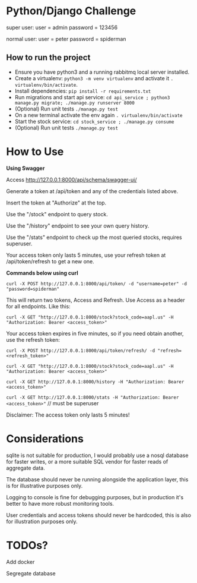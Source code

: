 # Python/Django Challenge

super user:
user = admin
password = 123456

normal user:
user = peter
password = spiderman

## How to run the project
* Ensure you have python3 and a running rabbitmq local server installed.
* Create a virtualenv: `python3 -m venv virtualenv` and activate it `. virtualenv/bin/activate`.
* Install dependencies: `pip install -r requirements.txt`
* Run migrations and start api service: `cd api_service ; python3 manage.py migrate; ./manage.py runserver 8000`
* (Optional) Run unit tests `./manage.py test`
* On a new terminal activate the env again `. virtualenv/bin/activate`
* Start the stock service: `cd stock_service ; ./manage.py consume`
* (Optional) Run unit tests `./manage.py test`


# How to Use

**Using Swagger**

Access http://127.0.0.1:8000/api/schema/swagger-ui/

Generate a token at /api/token and any of the credentials listed above.

Insert the token at "Authorize" at the top.

Use the "/stock" endpoint to query stock.

Use the "/history" endpoint to see your own query history.

Use the "/stats" endpoint to check up the most queried stocks, requires superuser.

Your access token only lasts 5 minutes, use your refresh token at /api/token/refresh to get a new one.

**Commands below using curl**

`curl -X POST http://127.0.0.1:8000/api/token/ -d "username=peter" -d "password=spiderman"`

This will return two tokens, Access and Refresh. Use Access as a header for all endpoints. Like this:

`curl -X GET "http://127.0.0.1:8000/stock?stock_code=aapl.us" -H "Authorization: Bearer <access_token>"`

Your access token expires in five minutes, so if you need obtain another, use the refresh token:

`curl -X POST http://127.0.0.1:8000/api/token/refresh/ -d "refresh=<refresh_token>"`

`curl -X GET "http://127.0.0.1:8000/stock?stock_code=aapl.us" -H "Authorization: Bearer <access_token>"`

`curl -X GET http://127.0.0.1:8000/history -H "Authorization: Bearer <access_token>"`

`curl -X GET http://127.0.0.1:8000/stats -H "Authorization: Bearer <access_token>"` // must be superuser

Disclaimer: The access token only lasts 5 minutes!

# Considerations

sqlite is not suitable for production, I would probably use a nosql database for faster writes, or a more suitable SQL vendor for faster reads of aggregate data.

The database should never be running alongside the application layer, this is for illustrative purposes only.

Logging to console is fine for debugging purposes, but in production it's better to have more robust monitoring tools.

User credentials and access tokens should never be hardcoded, this is also for illustration purposes only.

# TODOs?

Add docker

Segregate database
